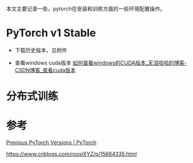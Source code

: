 本文主要记录一些，pytorch在安装和训练方面的一些环境配置操作。
# PyTorch v1 Stable

- 下载历史版本，见附件

- 查看windows cuda版本
  [如何查看windows的CUDA版本_天泪哈哈的博客-CSDN博客_查看cuda版本](https://blog.csdn.net/qq_38295511/article/details/89223169)

# 分布式训练

# 参考

[Previous PyTorch Versions | PyTorch](https://pytorch.org/get-started/previous-versions/)


https://www.cnblogs.com/rossiXYZ/p/15664335.html
































